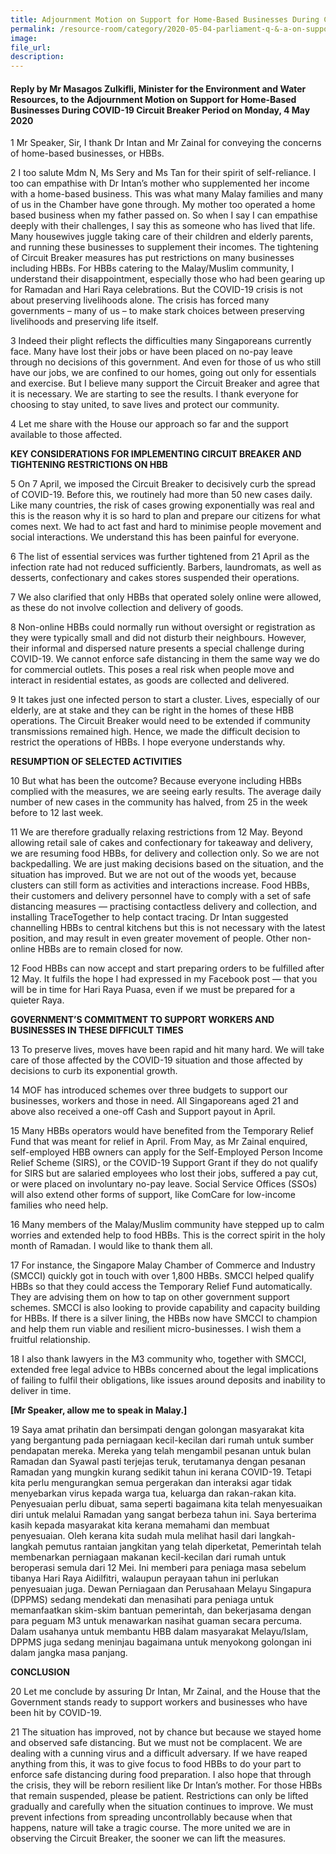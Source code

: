 ```yaml
---  
title: Adjournment Motion on Support for Home-Based Businesses During COVID-19 Circuit Breaker Period - Masagos Zulkifli  
permalink: /resource-room/category/2020-05-04-parliament-q-&-a-on-support-for-home-based-businesses-during-covid-19-circuit-breaker-period/  
image:  
file_url:  
description:  
---  
```


#### Reply by Mr Masagos Zulkifli, Minister for the Environment and Water Resources, to the Adjournment Motion on Support for Home-Based Businesses During COVID-19 Circuit Breaker Period on Monday, 4 May 2020  

1 Mr Speaker, Sir, I thank Dr Intan and Mr Zainal for conveying the concerns of home-based businesses, or HBBs.  

2 I too salute Mdm N, Ms Sery and Ms Tan for their spirit of self-reliance. I too can empathise with Dr Intan’s mother who supplemented her income with a home-based business. This was what many Malay families and many of us in the Chamber have gone through. My mother too operated a home based business when my father passed on. So when I say I can empathise deeply with their challenges, I say this as someone who has lived that life. Many housewives juggle taking care of their children and elderly parents, and running these businesses to supplement their incomes. The tightening of Circuit Breaker measures has put restrictions on many businesses including HBBs. For HBBs catering to the Malay/Muslim community, I understand their disappointment, especially those who had been gearing up for Ramadan and Hari Raya celebrations. But the COVID-19 crisis is not about preserving livelihoods alone. The crisis has forced many governments – many of us – to make stark choices between preserving livelihoods and preserving life itself.  

3 Indeed their plight reflects the difficulties many Singaporeans currently face. Many have lost their jobs or have been placed on no-pay leave through no decisions of this government. And even for those of us who still have our jobs, we are confined to our homes, going out only for essentials and exercise. But I believe many support the Circuit Breaker and agree that it is necessary. We are starting to see the results. I thank everyone for choosing to stay united, to save lives and protect our community.  

4 Let me share with the House our approach so far and the support available to those affected.  

**KEY CONSIDERATIONS FOR IMPLEMENTING CIRCUIT BREAKER AND TIGHTENING RESTRICTIONS ON HBB**  

5 On 7 April, we imposed the Circuit Breaker to decisively curb the spread of COVID-19. Before this, we routinely had more than 50 new cases daily. Like many countries, the risk of cases growing exponentially was real and this is the reason why it is so hard to plan and prepare our citizens for what comes next. We had to act fast and hard to minimise people movement and social interactions. We understand this has been painful for everyone.  

6 The list of essential services was further tightened from 21 April as the infection rate had not reduced sufficiently. Barbers, laundromats, as well as desserts, confectionary and cakes stores suspended their operations.  

7 We also clarified that only HBBs that operated solely online were allowed, as these do not involve collection and delivery of goods.  

8 Non-online HBBs could normally run without oversight or registration as they were typically small and did not disturb their neighbours. However, their informal and dispersed nature presents a special challenge during COVID-19. We cannot enforce safe distancing in them the same way we do for commercial outlets. This poses a real risk when people move and interact in residential estates, as goods are collected and delivered.  

9 It takes just one infected person to start a cluster. Lives, especially of our elderly, are at stake and they can be right in the homes of these HBB operations. The Circuit Breaker would need to be extended if community transmissions remained high. Hence, we made the difficult decision to restrict the operations of HBBs. I hope everyone understands why.  

**RESUMPTION OF SELECTED ACTIVITIES**  

10 But what has been the outcome? Because everyone including HBBs complied with the measures, we are seeing early results. The average daily number of new cases in the community has halved, from 25 in the week before to 12 last week.  

11 We are therefore gradually relaxing restrictions from 12 May. Beyond allowing retail sale of cakes and confectionary for takeaway and delivery, we are resuming food HBBs, for delivery and collection only. So we are not backpedalling. We are just making decisions based on the situation, and the situation has improved. But we are not out of the woods yet, because clusters can still form as activities and interactions increase. Food HBBs, their customers and delivery personnel have to comply with a set of safe distancing measures — practising contactless delivery and collection, and installing TraceTogether to help contact tracing. Dr Intan suggested channelling HBBs to central kitchens but this is not necessary with the latest position, and may result in even greater movement of people. Other non-online HBBs are to remain closed for now.  

12 Food HBBs can now accept and start preparing orders to be fulfilled after 12 May. It fulfils the hope I had expressed in my Facebook post — that you will be in time for Hari Raya Puasa, even if we must be prepared for a quieter Raya.  

**GOVERNMENT’S COMMITMENT TO SUPPORT WORKERS AND BUSINESSES IN THESE DIFFICULT TIMES**  

13 To preserve lives, moves have been rapid and hit many hard. We will take care of those affected by the COVID-19 situation and those affected by decisions to curb its exponential growth.  

14 MOF has introduced schemes over three budgets to support our businesses, workers and those in need. All Singaporeans aged 21 and above also received a one-off Cash and Support payout in April.  

15 Many HBBs operators would have benefited from the Temporary Relief Fund that was meant for relief in April. From May, as Mr Zainal enquired, self-employed HBB owners can apply for the Self-Employed Person Income Relief Scheme (SIRS), or the COVID-19 Support Grant if they do not qualify for SIRS but are salaried employees who lost their jobs, suffered a pay cut, or were placed on involuntary no-pay leave. Social Service Offices (SSOs) will also extend other forms of support, like ComCare for low-income families who need help.  

16 Many members of the Malay/Muslim community have stepped up to calm worries and extended help to food HBBs. This is the correct spirit in the holy month of Ramadan. I would like to thank them all.  

17 For instance, the Singapore Malay Chamber of Commerce and Industry (SMCCI) quickly got in touch with over 1,800 HBBs. SMCCI helped qualify HBBs so that they could access the Temporary Relief Fund automatically. They are advising them on how to tap on other government support schemes. SMCCI is also looking to provide capability and capacity building for HBBs. If there is a silver lining, the HBBs now have SMCCI to champion and help them run viable and resilient micro-businesses. I wish them a fruitful relationship.  

18 I also thank lawyers in the M3 community who, together with SMCCI, extended free legal advice to HBBs concerned about the legal implications of failing to fulfil their obligations, like issues around deposits and inability to deliver in time.  

**[Mr Speaker, allow me to speak in Malay.]**  

19 Saya amat prihatin dan bersimpati dengan golongan masyarakat kita yang bergantung pada perniagaan kecil-kecilan dari rumah untuk sumber pendapatan mereka. Mereka yang telah mengambil pesanan untuk bulan Ramadan dan Syawal pasti terjejas teruk, terutamanya dengan pesanan Ramadan yang mungkin kurang sedikit tahun ini kerana COVID-19. Tetapi kita perlu mengurangkan semua pergerakan dan interaksi agar tidak menyebarkan virus kepada warga tua, keluarga dan rakan-rakan kita. Penyesuaian perlu dibuat, sama seperti bagaimana kita telah menyesuaikan diri untuk melalui Ramadan yang sangat berbeza tahun ini. Saya berterima kasih kepada masyarakat kita kerana memahami dan membuat penyesuaian. Oleh kerana kita sudah mula melihat hasil dari langkah-langkah pemutus rantaian jangkitan yang telah diperketat, Pemerintah telah membenarkan perniagaan makanan kecil-kecilan dari rumah untuk beroperasi semula dari 12 Mei. Ini memberi para peniaga masa sebelum tibanya Hari Raya Aidilfitri, walaupun perayaan tahun ini perlukan penyesuaian juga. Dewan Perniagaan dan Perusahaan Melayu Singapura (DPPMS) sedang mendekati dan menasihati para peniaga untuk memanfaatkan skim-skim bantuan pemerintah, dan bekerjasama dengan para peguam M3 untuk menawarkan nasihat guaman secara percuma. Dalam usahanya untuk membantu HBB dalam masyarakat Melayu/Islam, DPPMS juga sedang meninjau bagaimana untuk menyokong golongan ini dalam jangka masa panjang.  

**CONCLUSION**  

20 Let me conclude by assuring Dr Intan, Mr Zainal, and the House that the Government stands ready to support workers and businesses who have been hit by COVID-19.  

21 The situation has improved, not by chance but because we stayed home and observed safe distancing. But we must not be complacent. We are dealing with a cunning virus and a difficult adversary. If we have reaped anything from this, it was to give focus to food HBBs to do your part to enforce safe distancing during food preparation. I also hope that through the crisis, they will be reborn resilient like Dr Intan’s mother. For those HBBs that remain suspended, please be patient. Restrictions can only be lifted gradually and carefully when the situation continues to improve. We must prevent infections from spreading uncontrollably because when that happens, nature will take a tragic course. The more united we are in observing the Circuit Breaker, the sooner we can lift the measures.  
